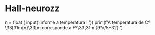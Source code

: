 # Hall-neurozz
  n = float ( input('Informe a temperatura : '))
print(f'A temperatura de Cº \33[31m{n}\33[m corresponde a Fº\33[31m {9*n/5+32} ')
